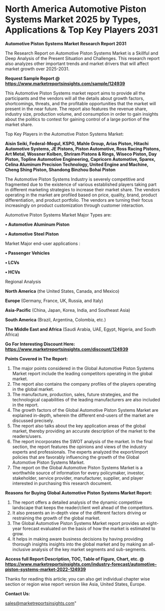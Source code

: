# North America Automotive Piston Systems Market 2025 by Types, Applications & Top Key Players 2031

<strong>Automotive Piston Systems Market Research Report 2031</strong>

The Research Report on Automotive Piston Systems Market is a Skillful and Deep Analysis of the Present Situation and Challenges. This research report also analyzes other important trends and market drivers that will affect market growth over 2025-2031.

<strong>Request Sample Report @ <a href=https://www.marketreportsinsights.com/sample/124939>https://www.marketreportsinsights.com/sample/124939</a></strong>

This Automotive Piston Systems market report aims to provide all the participants and the vendors will all the details about growth factors, shortcomings, threats, and the profitable opportunities that the market will present in the near future. The report also features the revenue share, industry size, production volume, and consumption in order to gain insights about the politics to contest for gaining control of a large portion of the market share.

Top Key Players in the Automotive Piston Systems Market:

<strong>Aisin Seiki, Federal-Mogul, KSPG, Mahle Group, Arias Piston, Hitachi Automotive Systems, JE Pistons, Piston Automotive, Ross Racing Pistons, Art Metal, Wossner Kolben, Shriram Pistons & Rings, Wiseco Piston, Day Piston, Topline Automotive Engineering, Capricorn Automotive, Sparex, Celina Aluminum Precision Technology, United Engine and Machine, Cheng Shing Piston, Shandong Binzhou Bohai Piston</strong>

The Automotive Piston Systems Industry is severely competitive and fragmented due to the existence of various established players taking part in different marketing strategies to increase their market share. The vendors operating in the market are profiled based on price, quality, brand, product differentiation, and product portfolio. The vendors are turning their focus increasingly on product customization through customer interaction.

Automotive Piston Systems Market Major Types are:

<strong>• Automotive Aluminum Piston

• Automotive Steel Piston</strong>

Market Major end-user applications :

<strong>• Passenger Vehicles

• LCVs

• HCVs</strong>

Regional Analysis

</u><strong><b>North America</b></strong> (the United States, Canada, and Mexico)

<strong><b>Europe </b></strong>(Germany, France, UK, Russia, and Italy)

<strong><b>Asia-Pacific</b></strong> (China, Japan, Korea, India, and Southeast Asia)

<strong><b>South America</b></strong> (Brazil, Argentina, Colombia, etc.)

<strong><b>The Middle East and Africa</b></strong> (Saudi Arabia, UAE, Egypt, Nigeria, and South Africa)

<strong>Go For Interesting Discount Here: <a href=https://www.marketreportsinsights.com/discount/124939>https://www.marketreportsinsights.com/discount/124939</a></strong>

<strong>Points Covered in The Report:</strong>
<ol>
  <li>The major points considered in the Global Automotive Piston Systems Market report include the leading competitors operating in the global market.</li>
  <li>The report also contains the company profiles of the players operating in the global market.</li>
  <li>The manufacture, production, sales, future strategies, and the technological capabilities of the leading manufacturers are also included in the report.</li>
  <li>The growth factors of the Global Automotive Piston Systems Market are explained in-depth, wherein the different end-users of the market are discussed precisely.</li>
  <li>The report also talks about the key application areas of the global market, thereby providing an accurate description of the market to the readers/users.</li>
  <li>The report incorporates the SWOT analysis of the market. In the final section, the report features the opinions and views of the industry experts and professionals. The experts analyzed the export/import policies that are favorably influencing the growth of the Global Automotive Piston Systems Market.</li>
  <li>The report on the Global Automotive Piston Systems Market is a worthwhile source of information for every policymaker, investor, stakeholder, service provider, manufacturer, supplier, and player interested in purchasing this research document.</li>
</ol>
<strong>Reasons for Buying Global Automotive Piston Systems Market Report:</strong>

<ol>
  <li>The report offers a detailed analysis of the dynamic competitive landscape that keeps the reader/client well ahead of the competitors.</li>
  <li>It also presents an in-depth view of the different factors driving or restraining the growth of the global market.</li>
  <li>The Global Automotive Piston Systems Market report provides an eight-year forecast evaluated on the basis of how the market is estimated to grow.</li>
  <li>It helps in making aware business decisions by having providing thorough insights insights into the global market and by making an all-inclusive analysis of the key market segments and sub-segments.</li>
</ol>
<strong>Access full Report Description, TOC, Table of Figure, Chart, etc. @ <a href=https://www.marketreportsinsights.com/industry-forecast/automotive-piston-systems-market-2022-124939>https://www.marketreportsinsights.com/industry-forecast/automotive-piston-systems-market-2022-124939</a></strong>


Thanks for reading this article; you can also get individual chapter wise section or region wise report version like Asia, United States, Europe.

<strong>Contact Us:</strong>

sales@marketreportsinsights.com"
